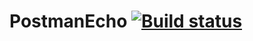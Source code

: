 # PostmanEcho [![Build status](https://ci.appveyor.com/api/projects/status/qv2083e4ylx7u7de?svg=true)](https://ci.appveyor.com/project/danya794/mobilebank)
